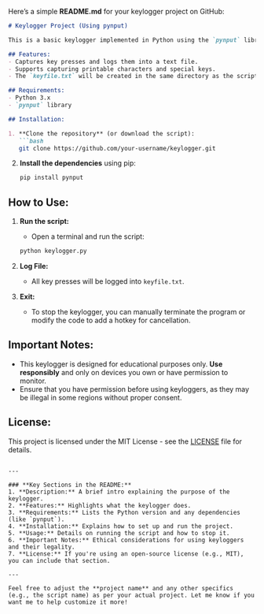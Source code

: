 Here’s a simple **README.md** for your keylogger project on GitHub:

```markdown
# Keylogger Project (Using pynput)

This is a basic keylogger implemented in Python using the `pynput` library. It records the keys pressed by the user and logs them into a file named `keyfile.txt`. The project is for educational purposes only.

## Features:
- Captures key presses and logs them into a text file.
- Supports capturing printable characters and special keys.
- The `keyfile.txt` will be created in the same directory as the script.

## Requirements:
- Python 3.x
- `pynput` library

## Installation:

1. **Clone the repository** (or download the script):
   ```bash
   git clone https://github.com/your-username/keylogger.git
   ```

2. **Install the dependencies** using pip:
   ```bash
   pip install pynput
   ```

## How to Use:

1. **Run the script:**
   - Open a terminal and run the script:
   ```bash
   python keylogger.py
   ```

2. **Log File:**
   - All key presses will be logged into `keyfile.txt`.

3. **Exit:**
   - To stop the keylogger, you can manually terminate the program or modify the code to add a hotkey for cancellation.

## Important Notes:
- This keylogger is designed for educational purposes only. **Use responsibly** and only on devices you own or have permission to monitor.
- Ensure that you have permission before using keyloggers, as they may be illegal in some regions without proper consent.

## License:
This project is licensed under the MIT License - see the [LICENSE](LICENSE) file for details.
```

---

### **Key Sections in the README:**
1. **Description:** A brief intro explaining the purpose of the keylogger.
2. **Features:** Highlights what the keylogger does.
3. **Requirements:** Lists the Python version and any dependencies (like `pynput`).
4. **Installation:** Explains how to set up and run the project.
5. **Usage:** Details on running the script and how to stop it.
6. **Important Notes:** Ethical considerations for using keyloggers and their legality.
7. **License:** If you're using an open-source license (e.g., MIT), you can include that section.

---

Feel free to adjust the **project name** and any other specifics (e.g., the script name) as per your actual project. Let me know if you want me to help customize it more!
